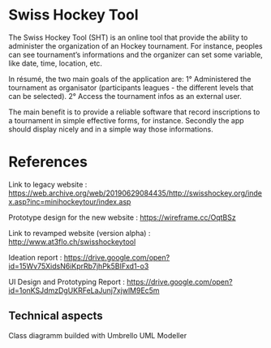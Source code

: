 # Swiss Hockey Tool

The Swiss Hockey Tool (SHT) is an online tool that provide the ability to administer the organization of an Hockey tournament. For instance, peoples can see tournament’s informations and the organizer can set some variable, like date, time, location, etc.

In résumé, the two main goals of the application are: 1° Administered the tournament as organisator (participants leagues - the different levels that can be selected). 2° Access the tournament infos as an external user.

The main benefit is to provide a reliable software that record inscriptions to a tournament in simple effective forms, for instance. Secondly the app should display nicely and in a simple way those informations. 

# References

Link to legacy website : https://web.archive.org/web/20190629084435/http://swisshockey.org/index.asp?inc=minihockeytour/index.asp

Prototype design for the new website : https://wireframe.cc/OqtBSz

Link to revamped website (version alpha) : http://www.at3flo.ch/swisshockeytool

Ideation report : https://drive.google.com/open?id=15Wv75XidsN6iKprRb7jhPk5BIFxd1-o3

UI Design and Prototyping Report : https://drive.google.com/open?id=1onKSJdmzDgUKRFeLaJunj7xjwlM9Ec5m

## Technical aspects

Class diagramm builded with Umbrello UML Modeller